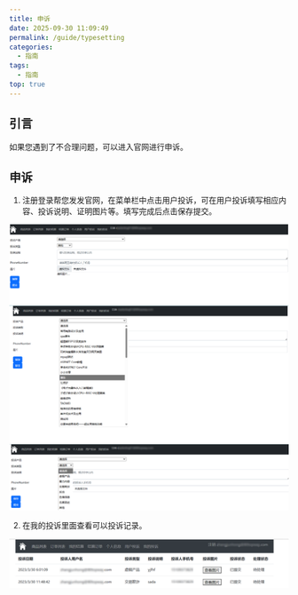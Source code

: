 ```yaml
---
title: 申诉
date: 2025-09-30 11:09:49
permalink: /guide/typesetting
categories:
  - 指南
tags:
  - 指南
top: true
---
```

## 引言

如果您遇到了不合理问题，可以进入官网进行申诉。

## 申诉

1. 注册登录帮您发发官网，在菜单栏中点击用户投诉，可在用户投诉填写相应内容、投诉说明、证明图片等。填写完成后点击保存提交。

![](assert/tapd_32823805_1755072972_598.png)
![](assert/tapd_32823805_1755073003_567%20(1).png)
![](assert/tapd_32823805_1755073031_337.png)

2. 在我的投诉里面查看可以投诉记录。

![](assert/tapd_32823805_1755073230_817.png)